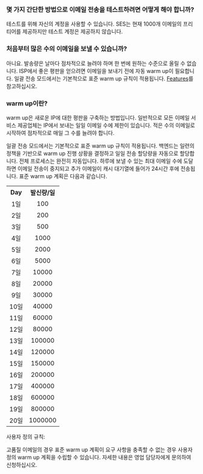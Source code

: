 [](id:que1) 
### 몇 가지 간단한 방법으로 이메일 전송을 테스트하려면 어떻게 해야 합니까?
테스트를 위해 자신의 계정을 사용할 수 있습니다. SES는 현재 1000개 이메일의 프리 티어를 제공하지만 테스트 계정은 제공하지 않습니다.

[](id:que5) 
### 처음부터 많은 수의 이메일을 보낼 수 있습니까?
아니요. 발송량은 날마다 점차적으로 늘려야 하며 한 번에 원하는 수준으로 올릴 수 없습니다. ISP에서 좋은 평판을 얻으려면 이메일을 보내기 전에 자동 warm up이 필요합니다. 일괄 전송 모드에서는 기본적으로 표준 warm up 규칙이 적용됩니다. [Features](https://intl.cloud.tencent.com/document/product/1084/43285)를 참고하십시오.

[](id:que6) 
### warm up이란?
warm up은 새로운 IP에 대한 평판을 구축하는 방법입니다. 일반적으로 모든 이메일 서비스 제공업체는 IP에서 보내는 일일 이메일 수에 제한이 있습니다. 적은 수의 이메일로 시작하여 점차적으로 매일 그 수를 늘려야 합니다.

[](id:que7) 
일괄 전송 모드에서는 기본적으로 표준 warm up 규칙이 적용됩니다. 백엔드는 일련의 정책을 기반으로 warm up 진행 상황을 결정하고 일일 전송 할당량을 자동으로 할당합니다. 전체 프로세스는 완전히 자동입니다. 하루에 보낼 수 있는 최대 이메일 수에 도달하면 이메일 전송이 중지되고 추가 이메일이 캐시 대기열에 들어가 24시간 후에 전송됩니다. 표준 warm up 계획은 다음과 같습니다.
<table style="width: 200px;">
   <tr>
      <th width="0px" style="text-align:center">Day</td>
      <th width="0px" style="text-align:center">발신량/일</td>
   </tr>
	<tr>
		<td style="text-align:center"style="text-align:center">1일</td>
		<td style="text-align:center">100</td>
	</tr>
	<tr>
		<td style="text-align:center">2일</td>
		<td style="text-align:center"sdval="200" >200</td>
	</tr>
	<tr>
		<td style="text-align:center">3일</td>
		<td style="text-align:center"sdval="500" >500</td>
	</tr>
	<tr>
		<td style="text-align:center">4일</td>
		<td style="text-align:center"sdval="1000" >1000</td>
	</tr>
	<tr>
		<td style="text-align:center">5일</td>
		<td style="text-align:center"sdval="2000" >2000</td>
	</tr>
	<tr>
		<td style="text-align:center">6일</td>
		<td style="text-align:center"sdval="5000" >5000</td>
	</tr>
	<tr>
		<td style="text-align:center">7일</td>
		<td style="text-align:center"sdval="10000" >10000</td>
	</tr>
	<tr>
		<td style="text-align:center">8일</td>
		<td style="text-align:center"sdval="20000" >20000</td>
	</tr>
	<tr>
		<td style="text-align:center">9일</td>
		<td style="text-align:center"sdval="30000" >30000</td>
	</tr>
	<tr>
		<td style="text-align:center">10일</td>
		<td style="text-align:center"sdval="40000" >40000</td>
	</tr>
	<tr>
		<td style="text-align:center">11일</td>
		<td style="text-align:center"sdval="60000" >60000</td>
	</tr>
	<tr>
		<td style="text-align:center">12일</td>
		<td style="text-align:center"sdval="80000" >80000</td>
	</tr>
	<tr>
		<td style="text-align:center">13일</td>
		<td style="text-align:center"sdval="100000" >100000</td>
	</tr>
	<tr>
		<td style="text-align:center">14일</td>
		<td style="text-align:center"sdval="120000" >120000</td>
	</tr>
	<tr>
		<td style="text-align:center">15일</td>
		<td style="text-align:center"sdval="150000" >150000</td>
	</tr>
	<tr>
		<td style="text-align:center">16일</td>
		<td style="text-align:center"sdval="200000" >200000</td>
	</tr>
	<tr>
		<td style="text-align:center">17일</td>
		<td style="text-align:center"sdval="400000" >400000</td>
	</tr>
	<tr>
		<td style="text-align:center">18일</td>
		<td style="text-align:center"sdval="600000" >600000</td>
	</tr>
	<tr>
		<td style="text-align:center">19일</td>
		<td style="text-align:center"sdval="800000" >800000</td>
	</tr>
		<tr>
		<td style="text-align:center">20일</td>
		<td style="text-align:center"sdval="800000" >1000000</td>
	</tr>
</table>

사용자 정의 규칙:

고품질 이메일의 경우 표준 warm up 계획이 요구 사항을 충족할 수 없는 경우 사용자 정의 warm up 계획을 수립할 수 있습니다. 자세한 내용은 영업 담당자에게 문의하여 신청하십시오.
